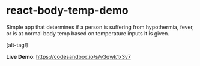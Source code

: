 # react-body-temp-demo
Simple app that determines if a person is suffering from hypothermia, fever, or is at normal body temp based on temperature inputs it is given.

[alt-tag!]

**Live Demo**:  https://codesandbox.io/s/v3qwk1x3v7


